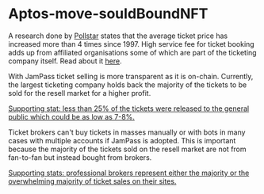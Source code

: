 # Aptos-move-souldBoundNFT
A research done by [Pollstar](https://news.pollstar.com/2023/06/26/2023-mid-year-business-analysis-strength-in-numbers-mid-year-boxoffice-tallies-point-to-banner-year/) states that the average ticket price has increased more than 4 times since 1997. High service fee for ticket booking adds up from affiliated organisations some of which are part of the ticketing company itself. Read about it [here](https://www.economicliberties.us/press-release/new-report-exposes-live-nation-ticketmasters-monopoly-control-of-top-arenas-and-amphitheaters-worldwide/).

With JamPass ticket selling is more transparent as it is on-chain. Currently, the largest ticketing company holds back the majority of the tickets to be sold for the resell market for a higher profit.

[Supporting stat: less than 25% of the tickets were released to the general public which could be as low as 7-8%.](https://ag.ny.gov/pdfs/Ticket_Sales_Report.pdf)

Ticket brokers can't buy tickets in masses manually or with bots in many cases with multiple accounts if JamPass is adopted. This is important because the majority of the tickets sold on the resell market are not from fan-to-fan but instead bought from brokers. 

[Supporting stats: professional brokers represent either the majority or the overwhelming majority of ticket sales on their sites.](https://www.gao.gov/assets/gao-18-347.pdf)

